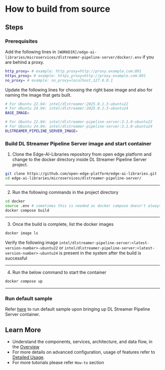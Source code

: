 # How to build from source

## Steps

### Prerequisites
Add the following lines in `[WORKDIR]/edge-ai-libraries/microservices/dlstreamer-pipeline-server/docker/.env` if you are behind a proxy.

  ``` sh
  http_proxy= # example: http_proxy=http://proxy.example.com:891
  https_proxy= # example: https_proxy=http://proxy.example.com:891
  no_proxy= # example: no_proxy=localhost,127.0.0.1
  ```

Update the following lines for choosing the right base image and also for naming the image that gets built.

  ``` sh
  # For Ubuntu 22.04: intel/dlstreamer:2025.0.1.3-ubuntu22
  # For Ubuntu 24.04: intel/dlstreamer:2025.0.1.3-ubuntu24
  BASE_IMAGE=

  # For Ubuntu 22.04: intel/dlstreamer-pipeline-server:3.1.0-ubuntu22
  # For Ubuntu 24.04: intel/dlstreamer-pipeline-server:3.1.0-ubuntu24
  DLSTREAMER_PIPELINE_SERVER_IMAGE=
  ```

### Build DL Streamer Pipeline Server image and start container

1.  Clone the Edge-AI-Libraries repository from open edge platform and change to the docker directory inside DL Streamer Pipeline Server project.

```sh
git clone https://github.com/open-edge-platform/edge-ai-libraries.git
cd edge-ai-libraries/microservices/dlstreamer-pipeline-server/
```
---

2. Run the following commands in the project directory

```sh
cd docker
source .env # sometimes this is needed as docker compose doesn't always pick up the necessary env variables
docker compose build
```
---

3. Once the build is complete, list the docker images
```sh
docker image ls
```
Verify the following image `intel/dlstreamer-pipeline-server:<latest-version-number>-ubuntu22` or `intel/dlstreamer-pipeline-server:<latest-version-number>-ubuntu24` is present in the system after the build is successful

---

4. Run the below command to start the container 
```sh
docker compose up
```
---
### Run default sample
Refer [here](./get-started.md#run-default-sample) to run default sample upon bringing up DL Streamer Pipeline Server container.

## Learn More

-   Understand the components, services, architecture, and data flow, in the [Overview](./Overview.md)
-   For more details on advanced configuration, usage of features refer to [Detailed Usage](./advanced-guide/Overview.md). 
-   For more tutorials please refer `How-to` section